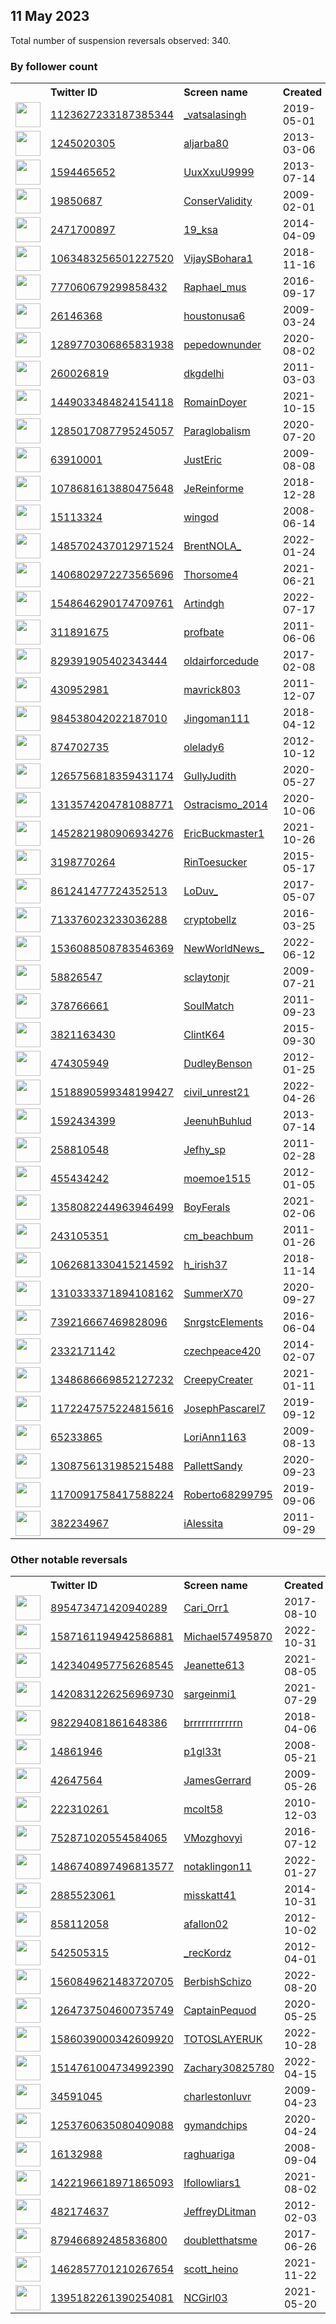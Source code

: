 
## 11 May 2023
Total number of suspension reversals observed: 340.

### By follower count
<table><tr><th></th><th align="left">Twitter ID</th><th align="left">Screen name</th>
<th align="left">Created</th><th align="left">Status</th><th align="left">Suspended</th><th align="left">Followers</th>
<tr><td><a href="https://pbs.twimg.com/profile_images/1614330565754490880/OBPq-V6e_normal.jpg"><img src="https://pbs.twimg.com/profile_images/1614330565754490880/OBPq-V6e_normal.jpg" width="40px" height="40px" align="center"/></a></td><td><a href="https://twitter.com/intent/user?user_id=1123627233187385344">1123627233187385344</a></td><td><a href="https://twitter.com/_vatsalasingh">_vatsalasingh</a></td><td>2019-05-01</td><td align="center"></td><td>2023-02-18</td><td>124622</td></tr>
<tr><td><a href="https://pbs.twimg.com/profile_images/1615873363800473600/eCkwwmxi_normal.jpg"><img src="https://pbs.twimg.com/profile_images/1615873363800473600/eCkwwmxi_normal.jpg" width="40px" height="40px" align="center"/></a></td><td><a href="https://twitter.com/intent/user?user_id=1245020305">1245020305</a></td><td><a href="https://twitter.com/aljarba80">aljarba80</a></td><td>2013-03-06</td><td align="center"></td><td>2022-09-14</td><td>118238</td></tr>
<tr><td><a href="https://pbs.twimg.com/profile_images/1076087288210313217/PFhNL6g4_normal.jpg"><img src="https://pbs.twimg.com/profile_images/1076087288210313217/PFhNL6g4_normal.jpg" width="40px" height="40px" align="center"/></a></td><td><a href="https://twitter.com/intent/user?user_id=1594465652">1594465652</a></td><td><a href="https://twitter.com/UuxXxuU9999">UuxXxuU9999</a></td><td>2013-07-14</td><td align="center"></td><td>2022-12-10</td><td>79141</td></tr>
<tr><td><a href="https://pbs.twimg.com/profile_images/719130081247911938/LfFXUr-k_normal.jpg"><img src="https://pbs.twimg.com/profile_images/719130081247911938/LfFXUr-k_normal.jpg" width="40px" height="40px" align="center"/></a></td><td><a href="https://twitter.com/intent/user?user_id=19850687">19850687</a></td><td><a href="https://twitter.com/ConserValidity">ConserValidity</a></td><td>2009-02-01</td><td align="center"></td><td></td><td>76736</td></tr>
<tr><td><a href="https://pbs.twimg.com/profile_images/1654654579856818179/6cXYht8Z_normal.jpg"><img src="https://pbs.twimg.com/profile_images/1654654579856818179/6cXYht8Z_normal.jpg" width="40px" height="40px" align="center"/></a></td><td><a href="https://twitter.com/intent/user?user_id=2471700897">2471700897</a></td><td><a href="https://twitter.com/19_ksa">19_ksa</a></td><td>2014-04-09</td><td align="center"></td><td>2022-11-23</td><td>75116</td></tr>
<tr><td><a href="https://pbs.twimg.com/profile_images/1533646854688104448/EEo2xXp2_normal.jpg"><img src="https://pbs.twimg.com/profile_images/1533646854688104448/EEo2xXp2_normal.jpg" width="40px" height="40px" align="center"/></a></td><td><a href="https://twitter.com/intent/user?user_id=1063483256501227520">1063483256501227520</a></td><td><a href="https://twitter.com/VijaySBohara1">VijaySBohara1</a></td><td>2018-11-16</td><td align="center"></td><td>2022-07-03</td><td>52578</td></tr>
<tr><td><a href="https://pbs.twimg.com/profile_images/1367054795970924546/Sc6ZJ1R9_normal.jpg"><img src="https://pbs.twimg.com/profile_images/1367054795970924546/Sc6ZJ1R9_normal.jpg" width="40px" height="40px" align="center"/></a></td><td><a href="https://twitter.com/intent/user?user_id=777060679299858432">777060679299858432</a></td><td><a href="https://twitter.com/Raphael_mus">Raphael_mus</a></td><td>2016-09-17</td><td align="center"></td><td>2022-10-04</td><td>47833</td></tr>
<tr><td><a href="https://pbs.twimg.com/profile_images/1136444075328991232/6l2v9gQN_normal.jpg"><img src="https://pbs.twimg.com/profile_images/1136444075328991232/6l2v9gQN_normal.jpg" width="40px" height="40px" align="center"/></a></td><td><a href="https://twitter.com/intent/user?user_id=26146368">26146368</a></td><td><a href="https://twitter.com/houstonusa6">houstonusa6</a></td><td>2009-03-24</td><td align="center"></td><td></td><td>20037</td></tr>
<tr><td><a href="https://pbs.twimg.com/profile_images/1406547849551118340/2VWTcOru_normal.jpg"><img src="https://pbs.twimg.com/profile_images/1406547849551118340/2VWTcOru_normal.jpg" width="40px" height="40px" align="center"/></a></td><td><a href="https://twitter.com/intent/user?user_id=1289770306865831938">1289770306865831938</a></td><td><a href="https://twitter.com/pepedownunder">pepedownunder</a></td><td>2020-08-02</td><td align="center"></td><td></td><td>15416</td></tr>
<tr><td><a href="https://pbs.twimg.com/profile_images/1656695976151900162/GOPSRsua_normal.jpg"><img src="https://pbs.twimg.com/profile_images/1656695976151900162/GOPSRsua_normal.jpg" width="40px" height="40px" align="center"/></a></td><td><a href="https://twitter.com/intent/user?user_id=260026819">260026819</a></td><td><a href="https://twitter.com/dkgdelhi">dkgdelhi</a></td><td>2011-03-03</td><td align="center"></td><td>2022-08-01</td><td>15355</td></tr>
<tr><td><a href="https://pbs.twimg.com/profile_images/1656597445587943424/Cxtt-PTf_normal.jpg"><img src="https://pbs.twimg.com/profile_images/1656597445587943424/Cxtt-PTf_normal.jpg" width="40px" height="40px" align="center"/></a></td><td><a href="https://twitter.com/intent/user?user_id=1449033484824154118">1449033484824154118</a></td><td><a href="https://twitter.com/RomainDoyer">RomainDoyer</a></td><td>2021-10-15</td><td align="center"></td><td>2023-01-03</td><td>13021</td></tr>
<tr><td><a href="https://pbs.twimg.com/profile_images/1607956128410869760/bNcfANHp_normal.jpg"><img src="https://pbs.twimg.com/profile_images/1607956128410869760/bNcfANHp_normal.jpg" width="40px" height="40px" align="center"/></a></td><td><a href="https://twitter.com/intent/user?user_id=1285017087795245057">1285017087795245057</a></td><td><a href="https://twitter.com/Paraglobalism">Paraglobalism</a></td><td>2020-07-20</td><td align="center"></td><td>2023-04-27</td><td>12655</td></tr>
<tr><td><a href="https://pbs.twimg.com/profile_images/1304969663407947776/noGDHk-s_normal.jpg"><img src="https://pbs.twimg.com/profile_images/1304969663407947776/noGDHk-s_normal.jpg" width="40px" height="40px" align="center"/></a></td><td><a href="https://twitter.com/intent/user?user_id=63910001">63910001</a></td><td><a href="https://twitter.com/JustEric">JustEric</a></td><td>2009-08-08</td><td align="center"></td><td>2023-04-28</td><td>12046</td></tr>
<tr><td><a href="https://pbs.twimg.com/profile_images/1078748016004206592/m8o0o5_9_normal.jpg"><img src="https://pbs.twimg.com/profile_images/1078748016004206592/m8o0o5_9_normal.jpg" width="40px" height="40px" align="center"/></a></td><td><a href="https://twitter.com/intent/user?user_id=1078681613880475648">1078681613880475648</a></td><td><a href="https://twitter.com/JeReinforme">JeReinforme</a></td><td>2018-12-28</td><td align="center"></td><td></td><td>10350</td></tr>
<tr><td><a href="https://pbs.twimg.com/profile_images/1563965424445755392/1-HcQ1ZU_normal.jpg"><img src="https://pbs.twimg.com/profile_images/1563965424445755392/1-HcQ1ZU_normal.jpg" width="40px" height="40px" align="center"/></a></td><td><a href="https://twitter.com/intent/user?user_id=15113324">15113324</a></td><td><a href="https://twitter.com/wingod">wingod</a></td><td>2008-06-14</td><td align="center"></td><td>2023-04-28</td><td>7087</td></tr>
<tr><td><a href="https://pbs.twimg.com/profile_images/1660804242729324547/VyBh1FBS_normal.jpg"><img src="https://pbs.twimg.com/profile_images/1660804242729324547/VyBh1FBS_normal.jpg" width="40px" height="40px" align="center"/></a></td><td><a href="https://twitter.com/intent/user?user_id=1485702437012971524">1485702437012971524</a></td><td><a href="https://twitter.com/BrentNOLA_">BrentNOLA_</a></td><td>2022-01-24</td><td align="center"></td><td>2022-10-06</td><td>7034</td></tr>
<tr><td><a href="https://pbs.twimg.com/profile_images/1410646823174172672/Gynu78t9_normal.jpg"><img src="https://pbs.twimg.com/profile_images/1410646823174172672/Gynu78t9_normal.jpg" width="40px" height="40px" align="center"/></a></td><td><a href="https://twitter.com/intent/user?user_id=1406802972273565696">1406802972273565696</a></td><td><a href="https://twitter.com/Thorsome4">Thorsome4</a></td><td>2021-06-21</td><td align="center"></td><td></td><td>7018</td></tr>
<tr><td><a href="https://pbs.twimg.com/profile_images/1548646455774167042/-j_AjXrm_normal.jpg"><img src="https://pbs.twimg.com/profile_images/1548646455774167042/-j_AjXrm_normal.jpg" width="40px" height="40px" align="center"/></a></td><td><a href="https://twitter.com/intent/user?user_id=1548646290174709761">1548646290174709761</a></td><td><a href="https://twitter.com/Artindgh">Artindgh</a></td><td>2022-07-17</td><td align="center"></td><td>2023-03-19</td><td>6587</td></tr>
<tr><td><a href="https://pbs.twimg.com/profile_images/1655705142216519680/v2It5MyY_normal.jpg"><img src="https://pbs.twimg.com/profile_images/1655705142216519680/v2It5MyY_normal.jpg" width="40px" height="40px" align="center"/></a></td><td><a href="https://twitter.com/intent/user?user_id=311891675">311891675</a></td><td><a href="https://twitter.com/profbate">profbate</a></td><td>2011-06-06</td><td align="center"></td><td>2023-03-07</td><td>6356</td></tr>
<tr><td><a href="https://pbs.twimg.com/profile_images/945844852889214977/z2GLM5m__normal.jpg"><img src="https://pbs.twimg.com/profile_images/945844852889214977/z2GLM5m__normal.jpg" width="40px" height="40px" align="center"/></a></td><td><a href="https://twitter.com/intent/user?user_id=829391905402343444">829391905402343444</a></td><td><a href="https://twitter.com/oldairforcedude">oldairforcedude</a></td><td>2017-02-08</td><td align="center"></td><td></td><td>5924</td></tr>
<tr><td><a href="https://pbs.twimg.com/profile_images/1259623537939267584/23piI582_normal.jpg"><img src="https://pbs.twimg.com/profile_images/1259623537939267584/23piI582_normal.jpg" width="40px" height="40px" align="center"/></a></td><td><a href="https://twitter.com/intent/user?user_id=430952981">430952981</a></td><td><a href="https://twitter.com/mavrick803">mavrick803</a></td><td>2011-12-07</td><td align="center"></td><td></td><td>5380</td></tr>
<tr><td><a href="https://pbs.twimg.com/profile_images/1055635880910540800/imu-nZ_9_normal.jpg"><img src="https://pbs.twimg.com/profile_images/1055635880910540800/imu-nZ_9_normal.jpg" width="40px" height="40px" align="center"/></a></td><td><a href="https://twitter.com/intent/user?user_id=984538042022187010">984538042022187010</a></td><td><a href="https://twitter.com/Jingoman111">Jingoman111</a></td><td>2018-04-12</td><td align="center"></td><td></td><td>5100</td></tr>
<tr><td><a href="https://pbs.twimg.com/profile_images/1542491909297360898/6HPSuwAE_normal.jpg"><img src="https://pbs.twimg.com/profile_images/1542491909297360898/6HPSuwAE_normal.jpg" width="40px" height="40px" align="center"/></a></td><td><a href="https://twitter.com/intent/user?user_id=874702735">874702735</a></td><td><a href="https://twitter.com/olelady6">olelady6</a></td><td>2012-10-12</td><td align="center"></td><td>2022-11-14</td><td>5062</td></tr>
<tr><td><a href="https://pbs.twimg.com/profile_images/1346536701850738689/JrvfGJBu_normal.jpg"><img src="https://pbs.twimg.com/profile_images/1346536701850738689/JrvfGJBu_normal.jpg" width="40px" height="40px" align="center"/></a></td><td><a href="https://twitter.com/intent/user?user_id=1265756818359431174">1265756818359431174</a></td><td><a href="https://twitter.com/GullyJudith">GullyJudith</a></td><td>2020-05-27</td><td align="center"></td><td>2022-08-11</td><td>4930</td></tr>
<tr><td><a href="https://pbs.twimg.com/profile_images/1667350839877332994/VhcJU1W4_normal.jpg"><img src="https://pbs.twimg.com/profile_images/1667350839877332994/VhcJU1W4_normal.jpg" width="40px" height="40px" align="center"/></a></td><td><a href="https://twitter.com/intent/user?user_id=1313574204781088771">1313574204781088771</a></td><td><a href="https://twitter.com/Ostracismo_2014">Ostracismo_2014</a></td><td>2020-10-06</td><td align="center"></td><td></td><td>4729</td></tr>
<tr><td><a href="https://pbs.twimg.com/profile_images/1525148927598776325/hvHhQOGO_normal.jpg"><img src="https://pbs.twimg.com/profile_images/1525148927598776325/hvHhQOGO_normal.jpg" width="40px" height="40px" align="center"/></a></td><td><a href="https://twitter.com/intent/user?user_id=1452821980906934276">1452821980906934276</a></td><td><a href="https://twitter.com/EricBuckmaster1">EricBuckmaster1</a></td><td>2021-10-26</td><td align="center"></td><td>2022-11-08</td><td>4658</td></tr>
<tr><td><a href="https://pbs.twimg.com/profile_images/1177882827397853184/8Vfyg80t_normal.jpg"><img src="https://pbs.twimg.com/profile_images/1177882827397853184/8Vfyg80t_normal.jpg" width="40px" height="40px" align="center"/></a></td><td><a href="https://twitter.com/intent/user?user_id=3198770264">3198770264</a></td><td><a href="https://twitter.com/RinToesucker">RinToesucker</a></td><td>2015-05-17</td><td align="center"></td><td></td><td>4622</td></tr>
<tr><td><a href="https://pbs.twimg.com/profile_images/1117828906625765376/kjfROSzW_normal.jpg"><img src="https://pbs.twimg.com/profile_images/1117828906625765376/kjfROSzW_normal.jpg" width="40px" height="40px" align="center"/></a></td><td><a href="https://twitter.com/intent/user?user_id=861241477724352513">861241477724352513</a></td><td><a href="https://twitter.com/LoDuv_">LoDuv_</a></td><td>2017-05-07</td><td align="center"></td><td></td><td>4374</td></tr>
<tr><td><a href="https://pbs.twimg.com/profile_images/1656085518596046848/LC4RBynF_normal.png"><img src="https://pbs.twimg.com/profile_images/1656085518596046848/LC4RBynF_normal.png" width="40px" height="40px" align="center"/></a></td><td><a href="https://twitter.com/intent/user?user_id=713376023233036288">713376023233036288</a></td><td><a href="https://twitter.com/cryptobellz">cryptobellz</a></td><td>2016-03-25</td><td align="center"></td><td>2022-12-21</td><td>4182</td></tr>
<tr><td><a href="https://pbs.twimg.com/profile_images/1657890082924425216/eKj_1NVn_normal.jpg"><img src="https://pbs.twimg.com/profile_images/1657890082924425216/eKj_1NVn_normal.jpg" width="40px" height="40px" align="center"/></a></td><td><a href="https://twitter.com/intent/user?user_id=1536088508783546369">1536088508783546369</a></td><td><a href="https://twitter.com/NewWorldNews_">NewWorldNews_</a></td><td>2022-06-12</td><td align="center"></td><td>2022-07-19</td><td>4053</td></tr>
<tr><td><a href="https://pbs.twimg.com/profile_images/1048982254091980806/476GvA6m_normal.jpg"><img src="https://pbs.twimg.com/profile_images/1048982254091980806/476GvA6m_normal.jpg" width="40px" height="40px" align="center"/></a></td><td><a href="https://twitter.com/intent/user?user_id=58826547">58826547</a></td><td><a href="https://twitter.com/sclaytonjr">sclaytonjr</a></td><td>2009-07-21</td><td align="center"></td><td></td><td>3907</td></tr>
<tr><td><a href="https://pbs.twimg.com/profile_images/1663016396933005312/winI7y5z_normal.jpg"><img src="https://pbs.twimg.com/profile_images/1663016396933005312/winI7y5z_normal.jpg" width="40px" height="40px" align="center"/></a></td><td><a href="https://twitter.com/intent/user?user_id=378766661">378766661</a></td><td><a href="https://twitter.com/SoulMatch">SoulMatch</a></td><td>2011-09-23</td><td align="center">🔒</td><td></td><td>3890</td></tr>
<tr><td><a href="https://pbs.twimg.com/profile_images/1661218951089602562/2sKK-_PZ_normal.jpg"><img src="https://pbs.twimg.com/profile_images/1661218951089602562/2sKK-_PZ_normal.jpg" width="40px" height="40px" align="center"/></a></td><td><a href="https://twitter.com/intent/user?user_id=3821163430">3821163430</a></td><td><a href="https://twitter.com/ClintK64">ClintK64</a></td><td>2015-09-30</td><td align="center"></td><td>2023-01-19</td><td>3817</td></tr>
<tr><td><a href="https://pbs.twimg.com/profile_images/1653492940801736704/mmT3yj5G_normal.jpg"><img src="https://pbs.twimg.com/profile_images/1653492940801736704/mmT3yj5G_normal.jpg" width="40px" height="40px" align="center"/></a></td><td><a href="https://twitter.com/intent/user?user_id=474305949">474305949</a></td><td><a href="https://twitter.com/DudleyBenson">DudleyBenson</a></td><td>2012-01-25</td><td align="center"></td><td>2023-04-28</td><td>3772</td></tr>
<tr><td><a href="https://pbs.twimg.com/profile_images/1656725244957294592/PG5dGm3s_normal.jpg"><img src="https://pbs.twimg.com/profile_images/1656725244957294592/PG5dGm3s_normal.jpg" width="40px" height="40px" align="center"/></a></td><td><a href="https://twitter.com/intent/user?user_id=1518890599348199427">1518890599348199427</a></td><td><a href="https://twitter.com/civil_unrest21">civil_unrest21</a></td><td>2022-04-26</td><td align="center"></td><td>2022-12-24</td><td>3677</td></tr>
<tr><td><a href="https://pbs.twimg.com/profile_images/1662261537200037888/5LWmx9nz_normal.jpg"><img src="https://pbs.twimg.com/profile_images/1662261537200037888/5LWmx9nz_normal.jpg" width="40px" height="40px" align="center"/></a></td><td><a href="https://twitter.com/intent/user?user_id=1592434399">1592434399</a></td><td><a href="https://twitter.com/JeenuhBuhlud">JeenuhBuhlud</a></td><td>2013-07-14</td><td align="center"></td><td>2023-04-19</td><td>3583</td></tr>
<tr><td><a href="https://pbs.twimg.com/profile_images/1649687654504513536/UwpK7UJM_normal.jpg"><img src="https://pbs.twimg.com/profile_images/1649687654504513536/UwpK7UJM_normal.jpg" width="40px" height="40px" align="center"/></a></td><td><a href="https://twitter.com/intent/user?user_id=258810548">258810548</a></td><td><a href="https://twitter.com/Jefhy_sp">Jefhy_sp</a></td><td>2011-02-28</td><td align="center"></td><td>2023-01-18</td><td>3539</td></tr>
<tr><td><a href="https://pbs.twimg.com/profile_images/1661051664302854144/kq2ZBHMC_normal.jpg"><img src="https://pbs.twimg.com/profile_images/1661051664302854144/kq2ZBHMC_normal.jpg" width="40px" height="40px" align="center"/></a></td><td><a href="https://twitter.com/intent/user?user_id=455434242">455434242</a></td><td><a href="https://twitter.com/moemoe1515">moemoe1515</a></td><td>2012-01-05</td><td align="center"></td><td></td><td>3500</td></tr>
<tr><td><a href="https://pbs.twimg.com/profile_images/1537618457210064896/ArYjAdmh_normal.jpg"><img src="https://pbs.twimg.com/profile_images/1537618457210064896/ArYjAdmh_normal.jpg" width="40px" height="40px" align="center"/></a></td><td><a href="https://twitter.com/intent/user?user_id=1358082244963946499">1358082244963946499</a></td><td><a href="https://twitter.com/BoyFerals">BoyFerals</a></td><td>2021-02-06</td><td align="center"></td><td>2022-11-03</td><td>3494</td></tr>
<tr><td><a href="https://pbs.twimg.com/profile_images/948927767994945537/V8ieIc23_normal.jpg"><img src="https://pbs.twimg.com/profile_images/948927767994945537/V8ieIc23_normal.jpg" width="40px" height="40px" align="center"/></a></td><td><a href="https://twitter.com/intent/user?user_id=243105351">243105351</a></td><td><a href="https://twitter.com/cm_beachbum">cm_beachbum</a></td><td>2011-01-26</td><td align="center"></td><td>2022-10-29</td><td>3284</td></tr>
<tr><td><a href="https://pbs.twimg.com/profile_images/1506706120613806103/1dFKDCDX_normal.jpg"><img src="https://pbs.twimg.com/profile_images/1506706120613806103/1dFKDCDX_normal.jpg" width="40px" height="40px" align="center"/></a></td><td><a href="https://twitter.com/intent/user?user_id=1062681330415214592">1062681330415214592</a></td><td><a href="https://twitter.com/h_irish37">h_irish37</a></td><td>2018-11-14</td><td align="center"></td><td>2022-06-13</td><td>3077</td></tr>
<tr><td><a href="https://pbs.twimg.com/profile_images/1661250776625291264/EbPjwBeY_normal.jpg"><img src="https://pbs.twimg.com/profile_images/1661250776625291264/EbPjwBeY_normal.jpg" width="40px" height="40px" align="center"/></a></td><td><a href="https://twitter.com/intent/user?user_id=1310333371894108162">1310333371894108162</a></td><td><a href="https://twitter.com/SummerX70">SummerX70</a></td><td>2020-09-27</td><td align="center"></td><td>2022-11-08</td><td>3061</td></tr>
<tr><td><a href="https://pbs.twimg.com/profile_images/873788262841712640/_FfaoMY-_normal.jpg"><img src="https://pbs.twimg.com/profile_images/873788262841712640/_FfaoMY-_normal.jpg" width="40px" height="40px" align="center"/></a></td><td><a href="https://twitter.com/intent/user?user_id=739216667469828096">739216667469828096</a></td><td><a href="https://twitter.com/SnrgstcElements">SnrgstcElements</a></td><td>2016-06-04</td><td align="center"></td><td>2022-09-23</td><td>3050</td></tr>
<tr><td><a href="https://pbs.twimg.com/profile_images/1652072693079109632/-ICbboJS_normal.jpg"><img src="https://pbs.twimg.com/profile_images/1652072693079109632/-ICbboJS_normal.jpg" width="40px" height="40px" align="center"/></a></td><td><a href="https://twitter.com/intent/user?user_id=2332171142">2332171142</a></td><td><a href="https://twitter.com/czechpeace420">czechpeace420</a></td><td>2014-02-07</td><td align="center"></td><td>2022-11-20</td><td>3012</td></tr>
<tr><td><a href="https://pbs.twimg.com/profile_images/1370381991623995393/ODqScWK2_normal.jpg"><img src="https://pbs.twimg.com/profile_images/1370381991623995393/ODqScWK2_normal.jpg" width="40px" height="40px" align="center"/></a></td><td><a href="https://twitter.com/intent/user?user_id=1348686669852127232">1348686669852127232</a></td><td><a href="https://twitter.com/CreepyCreater">CreepyCreater</a></td><td>2021-01-11</td><td align="center"></td><td>2022-03-12</td><td>2914</td></tr>
<tr><td><a href="https://pbs.twimg.com/profile_images/1172252913990799365/tlVZSFSg_normal.jpg"><img src="https://pbs.twimg.com/profile_images/1172252913990799365/tlVZSFSg_normal.jpg" width="40px" height="40px" align="center"/></a></td><td><a href="https://twitter.com/intent/user?user_id=1172247575224815616">1172247575224815616</a></td><td><a href="https://twitter.com/JosephPascarel7">JosephPascarel7</a></td><td>2019-09-12</td><td align="center"></td><td></td><td>2894</td></tr>
<tr><td><a href="https://pbs.twimg.com/profile_images/1048715489331953665/6f7Y_5GP_normal.jpg"><img src="https://pbs.twimg.com/profile_images/1048715489331953665/6f7Y_5GP_normal.jpg" width="40px" height="40px" align="center"/></a></td><td><a href="https://twitter.com/intent/user?user_id=65233865">65233865</a></td><td><a href="https://twitter.com/LoriAnn1163">LoriAnn1163</a></td><td>2009-08-13</td><td align="center"></td><td></td><td>2842</td></tr>
<tr><td><a href="https://abs.twimg.com/sticky/default_profile_images/default_profile_normal.png"><img src="https://abs.twimg.com/sticky/default_profile_images/default_profile_normal.png" width="40px" height="40px" align="center"/></a></td><td><a href="https://twitter.com/intent/user?user_id=1308756131985215488">1308756131985215488</a></td><td><a href="https://twitter.com/PallettSandy">PallettSandy</a></td><td>2020-09-23</td><td align="center"></td><td>2022-11-29</td><td>2790</td></tr>
<tr><td><a href="https://pbs.twimg.com/profile_images/1656052762356899845/IuZ6GC3e_normal.jpg"><img src="https://pbs.twimg.com/profile_images/1656052762356899845/IuZ6GC3e_normal.jpg" width="40px" height="40px" align="center"/></a></td><td><a href="https://twitter.com/intent/user?user_id=1170091758417588224">1170091758417588224</a></td><td><a href="https://twitter.com/Roberto68299795">Roberto68299795</a></td><td>2019-09-06</td><td align="center"></td><td>2022-10-06</td><td>2777</td></tr>
<tr><td><a href="https://pbs.twimg.com/profile_images/1663790459918118915/rpTsZZPp_normal.jpg"><img src="https://pbs.twimg.com/profile_images/1663790459918118915/rpTsZZPp_normal.jpg" width="40px" height="40px" align="center"/></a></td><td><a href="https://twitter.com/intent/user?user_id=382234967">382234967</a></td><td><a href="https://twitter.com/iAlessita">iAlessita</a></td><td>2011-09-29</td><td align="center"></td><td>2023-01-19</td><td>2772</td></tr>
</table>

### Other notable reversals
<table><tr><th></th><th align="left">Twitter ID</th><th align="left">Screen name</th>
<th align="left">Created</th><th align="left">Status</th><th align="left">Suspended</th><th align="left">Followers</th>
<tr><td><a href="https://pbs.twimg.com/profile_images/895477468429074432/s7snto2g_normal.jpg"><img src="https://pbs.twimg.com/profile_images/895477468429074432/s7snto2g_normal.jpg" width="40px" height="40px" align="center"/></a></td><td><a href="https://twitter.com/intent/user?user_id=895473471420940289">895473471420940289</a></td><td><a href="https://twitter.com/Cari_Orr1">Cari_Orr1</a></td><td>2017-08-10</td><td align="center"></td><td>2023-05-03</td><td>28</td></tr>
<tr><td><a href="https://pbs.twimg.com/profile_images/1587161532776988677/isNXTEpO_normal.png"><img src="https://pbs.twimg.com/profile_images/1587161532776988677/isNXTEpO_normal.png" width="40px" height="40px" align="center"/></a></td><td><a href="https://twitter.com/intent/user?user_id=1587161194942586881">1587161194942586881</a></td><td><a href="https://twitter.com/Michael57495870">Michael57495870</a></td><td>2022-10-31</td><td align="center"></td><td>2023-01-28</td><td>401</td></tr>
<tr><td><a href="https://abs.twimg.com/sticky/default_profile_images/default_profile_normal.png"><img src="https://abs.twimg.com/sticky/default_profile_images/default_profile_normal.png" width="40px" height="40px" align="center"/></a></td><td><a href="https://twitter.com/intent/user?user_id=1423404957756268545">1423404957756268545</a></td><td><a href="https://twitter.com/Jeanette613">Jeanette613</a></td><td>2021-08-05</td><td align="center"></td><td>2022-12-14</td><td>410</td></tr>
<tr><td><a href="https://pbs.twimg.com/profile_images/1536517429198716928/8qxXq4uG_normal.jpg"><img src="https://pbs.twimg.com/profile_images/1536517429198716928/8qxXq4uG_normal.jpg" width="40px" height="40px" align="center"/></a></td><td><a href="https://twitter.com/intent/user?user_id=1420831226256969730">1420831226256969730</a></td><td><a href="https://twitter.com/sargeinmi1">sargeinmi1</a></td><td>2021-07-29</td><td align="center"></td><td>2022-10-29</td><td>1101</td></tr>
<tr><td><a href="https://pbs.twimg.com/profile_images/1575180004870217730/ft-WMFFv_normal.jpg"><img src="https://pbs.twimg.com/profile_images/1575180004870217730/ft-WMFFv_normal.jpg" width="40px" height="40px" align="center"/></a></td><td><a href="https://twitter.com/intent/user?user_id=982294081861648386">982294081861648386</a></td><td><a href="https://twitter.com/brrrrrrrrrrrrn">brrrrrrrrrrrrn</a></td><td>2018-04-06</td><td align="center"></td><td>2022-11-23</td><td>22</td></tr>
<tr><td><a href="https://pbs.twimg.com/profile_images/555094673526493184/CHn4Xmxa_normal.jpeg"><img src="https://pbs.twimg.com/profile_images/555094673526493184/CHn4Xmxa_normal.jpeg" width="40px" height="40px" align="center"/></a></td><td><a href="https://twitter.com/intent/user?user_id=14861946">14861946</a></td><td><a href="https://twitter.com/p1gl33t">p1gl33t</a></td><td>2008-05-21</td><td align="center"></td><td>2023-04-19</td><td>70</td></tr>
<tr><td><a href="https://pbs.twimg.com/profile_images/1465241687102472196/e7PMaQbx_normal.jpg"><img src="https://pbs.twimg.com/profile_images/1465241687102472196/e7PMaQbx_normal.jpg" width="40px" height="40px" align="center"/></a></td><td><a href="https://twitter.com/intent/user?user_id=42647564">42647564</a></td><td><a href="https://twitter.com/JamesGerrard">JamesGerrard</a></td><td>2009-05-26</td><td align="center"></td><td>2023-02-22</td><td>1332</td></tr>
<tr><td><a href="https://pbs.twimg.com/profile_images/907027683179147264/DlzZNxJH_normal.jpg"><img src="https://pbs.twimg.com/profile_images/907027683179147264/DlzZNxJH_normal.jpg" width="40px" height="40px" align="center"/></a></td><td><a href="https://twitter.com/intent/user?user_id=222310261">222310261</a></td><td><a href="https://twitter.com/mcolt58">mcolt58</a></td><td>2010-12-03</td><td align="center"></td><td>2022-11-26</td><td>617</td></tr>
<tr><td><a href="https://pbs.twimg.com/profile_images/1543989562988445696/r45Bplpj_normal.jpg"><img src="https://pbs.twimg.com/profile_images/1543989562988445696/r45Bplpj_normal.jpg" width="40px" height="40px" align="center"/></a></td><td><a href="https://twitter.com/intent/user?user_id=752871020554584065">752871020554584065</a></td><td><a href="https://twitter.com/VMozghovyi">VMozghovyi</a></td><td>2016-07-12</td><td align="center"></td><td>2023-03-23</td><td>1322</td></tr>
<tr><td><a href="https://pbs.twimg.com/profile_images/1656417632223117312/lq3-AL6j_normal.jpg"><img src="https://pbs.twimg.com/profile_images/1656417632223117312/lq3-AL6j_normal.jpg" width="40px" height="40px" align="center"/></a></td><td><a href="https://twitter.com/intent/user?user_id=1486740897496813577">1486740897496813577</a></td><td><a href="https://twitter.com/notaklingon11">notaklingon11</a></td><td>2022-01-27</td><td align="center"></td><td>2022-11-16</td><td>379</td></tr>
<tr><td><a href="https://pbs.twimg.com/profile_images/556803650799276032/vVijIiZP_normal.jpeg"><img src="https://pbs.twimg.com/profile_images/556803650799276032/vVijIiZP_normal.jpeg" width="40px" height="40px" align="center"/></a></td><td><a href="https://twitter.com/intent/user?user_id=2885523061">2885523061</a></td><td><a href="https://twitter.com/misskatt41">misskatt41</a></td><td>2014-10-31</td><td align="center"></td><td>2023-02-27</td><td>1955</td></tr>
<tr><td><a href="https://pbs.twimg.com/profile_images/939474815643279360/P_sspnxO_normal.jpg"><img src="https://pbs.twimg.com/profile_images/939474815643279360/P_sspnxO_normal.jpg" width="40px" height="40px" align="center"/></a></td><td><a href="https://twitter.com/intent/user?user_id=858112058">858112058</a></td><td><a href="https://twitter.com/afallon02">afallon02</a></td><td>2012-10-02</td><td align="center"></td><td>2023-01-20</td><td>290</td></tr>
<tr><td><a href="https://pbs.twimg.com/profile_images/1510565443559313408/cPnG0tjj_normal.jpg"><img src="https://pbs.twimg.com/profile_images/1510565443559313408/cPnG0tjj_normal.jpg" width="40px" height="40px" align="center"/></a></td><td><a href="https://twitter.com/intent/user?user_id=542505315">542505315</a></td><td><a href="https://twitter.com/_recKordz">_recKordz</a></td><td>2012-04-01</td><td align="center"></td><td>2022-10-29</td><td>719</td></tr>
<tr><td><a href="https://pbs.twimg.com/profile_images/1560849821761667076/_OJsQ0Gi_normal.jpg"><img src="https://pbs.twimg.com/profile_images/1560849821761667076/_OJsQ0Gi_normal.jpg" width="40px" height="40px" align="center"/></a></td><td><a href="https://twitter.com/intent/user?user_id=1560849621483720705">1560849621483720705</a></td><td><a href="https://twitter.com/BerbishSchizo">BerbishSchizo</a></td><td>2022-08-20</td><td align="center">🔒</td><td>2022-10-30</td><td>0</td></tr>
<tr><td><a href="https://pbs.twimg.com/profile_images/1264740360808521735/jBhPuBo6_normal.jpg"><img src="https://pbs.twimg.com/profile_images/1264740360808521735/jBhPuBo6_normal.jpg" width="40px" height="40px" align="center"/></a></td><td><a href="https://twitter.com/intent/user?user_id=1264737504600735749">1264737504600735749</a></td><td><a href="https://twitter.com/CaptainPequod">CaptainPequod</a></td><td>2020-05-25</td><td align="center"></td><td>2022-10-29</td><td>1296</td></tr>
<tr><td><a href="https://pbs.twimg.com/profile_images/1595062969364348930/tvJNp6WN_normal.jpg"><img src="https://pbs.twimg.com/profile_images/1595062969364348930/tvJNp6WN_normal.jpg" width="40px" height="40px" align="center"/></a></td><td><a href="https://twitter.com/intent/user?user_id=1586039000342609920">1586039000342609920</a></td><td><a href="https://twitter.com/TOTOSLAYERUK">TOTOSLAYERUK</a></td><td>2022-10-28</td><td align="center"></td><td>2022-12-19</td><td>78</td></tr>
<tr><td><a href="https://pbs.twimg.com/profile_images/1546304391967346688/IIQUo1XM_normal.jpg"><img src="https://pbs.twimg.com/profile_images/1546304391967346688/IIQUo1XM_normal.jpg" width="40px" height="40px" align="center"/></a></td><td><a href="https://twitter.com/intent/user?user_id=1514761004734992390">1514761004734992390</a></td><td><a href="https://twitter.com/Zachary30825780">Zachary30825780</a></td><td>2022-04-15</td><td align="center"></td><td>2023-02-07</td><td>70</td></tr>
<tr><td><a href="https://pbs.twimg.com/profile_images/1492677160150175746/zBezPr3h_normal.jpg"><img src="https://pbs.twimg.com/profile_images/1492677160150175746/zBezPr3h_normal.jpg" width="40px" height="40px" align="center"/></a></td><td><a href="https://twitter.com/intent/user?user_id=34591045">34591045</a></td><td><a href="https://twitter.com/charlestonluvr">charlestonluvr</a></td><td>2009-04-23</td><td align="center"></td><td>2023-05-07</td><td>140</td></tr>
<tr><td><a href="https://pbs.twimg.com/profile_images/1603859296764190721/VFoVNkj-_normal.jpg"><img src="https://pbs.twimg.com/profile_images/1603859296764190721/VFoVNkj-_normal.jpg" width="40px" height="40px" align="center"/></a></td><td><a href="https://twitter.com/intent/user?user_id=1253760635080409088">1253760635080409088</a></td><td><a href="https://twitter.com/gymandchips">gymandchips</a></td><td>2020-04-24</td><td align="center"></td><td>2022-12-29</td><td>51</td></tr>
<tr><td><a href="https://pbs.twimg.com/profile_images/2340207797/h46oe8q0y2bx84sbhgpf_normal.jpeg"><img src="https://pbs.twimg.com/profile_images/2340207797/h46oe8q0y2bx84sbhgpf_normal.jpeg" width="40px" height="40px" align="center"/></a></td><td><a href="https://twitter.com/intent/user?user_id=16132988">16132988</a></td><td><a href="https://twitter.com/raghuariga">raghuariga</a></td><td>2008-09-04</td><td align="center"></td><td>2022-12-18</td><td>498</td></tr>
<tr><td><a href="https://pbs.twimg.com/profile_images/1422326375260712976/TULusCg1_normal.jpg"><img src="https://pbs.twimg.com/profile_images/1422326375260712976/TULusCg1_normal.jpg" width="40px" height="40px" align="center"/></a></td><td><a href="https://twitter.com/intent/user?user_id=1422196618971865093">1422196618971865093</a></td><td><a href="https://twitter.com/Ifollowliars1">Ifollowliars1</a></td><td>2021-08-02</td><td align="center"></td><td>2023-04-28</td><td>148</td></tr>
<tr><td><a href="https://pbs.twimg.com/profile_images/1589737226761641984/LrllYw6V_normal.jpg"><img src="https://pbs.twimg.com/profile_images/1589737226761641984/LrllYw6V_normal.jpg" width="40px" height="40px" align="center"/></a></td><td><a href="https://twitter.com/intent/user?user_id=482174637">482174637</a></td><td><a href="https://twitter.com/JeffreyDLitman">JeffreyDLitman</a></td><td>2012-02-03</td><td align="center"></td><td>2023-05-09</td><td>7</td></tr>
<tr><td><a href="https://pbs.twimg.com/profile_images/1656455659494449152/B29R2bUL_normal.jpg"><img src="https://pbs.twimg.com/profile_images/1656455659494449152/B29R2bUL_normal.jpg" width="40px" height="40px" align="center"/></a></td><td><a href="https://twitter.com/intent/user?user_id=879466892485836800">879466892485836800</a></td><td><a href="https://twitter.com/doubletthatsme">doubletthatsme</a></td><td>2017-06-26</td><td align="center">🔒</td><td>2022-12-23</td><td>15</td></tr>
<tr><td><a href="https://pbs.twimg.com/profile_images/1544856991197147136/AJHN-R6I_normal.jpg"><img src="https://pbs.twimg.com/profile_images/1544856991197147136/AJHN-R6I_normal.jpg" width="40px" height="40px" align="center"/></a></td><td><a href="https://twitter.com/intent/user?user_id=1462857701210267654">1462857701210267654</a></td><td><a href="https://twitter.com/scott_heino">scott_heino</a></td><td>2021-11-22</td><td align="center"></td><td>2022-10-29</td><td>1309</td></tr>
<tr><td><a href="https://pbs.twimg.com/profile_images/1581748662585245696/qp2-WeZC_normal.jpg"><img src="https://pbs.twimg.com/profile_images/1581748662585245696/qp2-WeZC_normal.jpg" width="40px" height="40px" align="center"/></a></td><td><a href="https://twitter.com/intent/user?user_id=1395182261390254081">1395182261390254081</a></td><td><a href="https://twitter.com/NCGirl03">NCGirl03</a></td><td>2021-05-20</td><td align="center">🔒</td><td>2022-12-03</td><td>0</td></tr>
</table>
